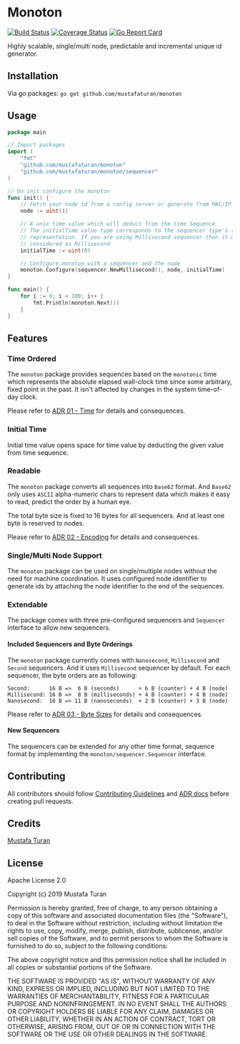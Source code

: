 # Monoton

[![Build Status](https://travis-ci.org/mustafaturan/monoton.svg?branch=master)](https://travis-ci.org/mustafaturan/monoton)
[![Coverage Status](https://coveralls.io/repos/github/mustafaturan/monoton/badge.svg?branch=master)](https://coveralls.io/github/mustafaturan/monoton?branch=master)
[![Go Report Card](https://goreportcard.com/badge/github.com/mustafaturan/monoton)](https://goreportcard.com/report/github.com/mustafaturan/monoton)

Highly scalable, single/multi node, predictable and incremental unique id
generator.

## Installation

Via go packages:
```go get github.com/mustafaturan/monoton```

## Usage

```go
package main

// Import packages
import (
	"fmt"
	"github.com/mustafaturan/monoton"
	"github.com/mustafaturan/monoton/sequencer"
)

// On init configure the monoton
func init() {
	// Fetch your node id from a config server or generate from MAC/IP address
	node := uint(1)

	// A unix time value which will deduct from the time Sequence
	// The initialTime value type corresponds to the sequencer type's time
	// representation. If you are using Millisecond sequencer then it must be
	// considered as Millisecond
	initialTime := uint(0)

	// Configure monoton with a sequencer and the node
	monoton.Configure(sequencer.NewMillisecond(), node, initialTime)
}

func main() {
	for i := 0; i < 100; i++ {
		fmt.Println(monoton.Next())
	}
}
```

## Features

### Time Ordered

The `monoton` package provides sequences based on the `monotonic` time which
represents the absolute elapsed wall-clock time since some arbitrary, fixed
point in the past. It isn't affected by changes in the system time-of-day clock.

Please refer to [ADR 01 - Time](docs/adrs/time.md) for details and consequences.

### Initial Time

Initial time value opens space for time value by deducting the given value from
time sequence.

### Readable

The `monoton` package converts all sequences into `Base62` format. And `Base62`
only uses `ASCII` alpha-numeric chars to represent data which makes it easy to
read, predict the order by a human eye.

The total byte size is fixed to 16 bytes for all sequencers. And at least one
byte is reserved to nodes.

Please refer to [ADR 02 - Encoding](docs/adrs/encoding.md) for details and
consequences.

### Single/Multi Node Support

The `monoton` package can be used on single/multiple nodes without the need for
machine coordination. It uses configured node identifier to generate ids by
attaching the node identifier to the end of the sequences.

### Extendable

The package comes with three pre-configured sequencers and `Sequencer` interface
to allow new sequencers.

#### Included Sequencers and Byte Orderings

The `monoton` package currently comes with `Nanosecond`, `Millisecond` and
`Second` sequencers. And it uses `Millisecond` sequencer by default. For each
sequencer, the byte orders are as following:

```
Second:      16 B =>  6 B (seconds)      + 6 B (counter) + 4 B (node)
Millisecond: 16 B =>  8 B (milliseconds) + 4 B (counter) + 4 B (node)
Nanosecond:  16 B => 11 B (nanoseconds)  + 2 B (counter) + 3 B (node)
```

Please refer to [ADR 03 - Byte Sizes](docs/adrs/byte-sizes.md) for details and
consequences.

#### New Sequencers

The sequencers can be extended for any other time format, sequence format by
implementing the `monoton/sequencer.Sequencer` interface.

## Contributing

All contributors should follow [Contributing Guidelines](CONTRIBUTING.md) and
[ADR docs](docs/adrs) before creating pull requests.

## Credits

[Mustafa Turan](https://github.com/mustafaturan)

## License

Apache License 2.0

Copyright (c) 2019 Mustafa Turan

Permission is hereby granted, free of charge, to any person obtaining a copy of
this software and associated documentation files (the "Software"), to deal in
the Software without restriction, including without limitation the rights to
use, copy, modify, merge, publish, distribute, sublicense, and/or sell copies of
the Software, and to permit persons to whom the Software is furnished to do so,
subject to the following conditions:

The above copyright notice and this permission notice shall be included in all
copies or substantial portions of the Software.

THE SOFTWARE IS PROVIDED "AS IS", WITHOUT WARRANTY OF ANY KIND, EXPRESS OR
IMPLIED, INCLUDING BUT NOT LIMITED TO THE WARRANTIES OF MERCHANTABILITY, FITNESS
FOR A PARTICULAR PURPOSE AND NONINFRINGEMENT. IN NO EVENT SHALL THE AUTHORS OR
COPYRIGHT HOLDERS BE LIABLE FOR ANY CLAIM, DAMAGES OR OTHER LIABILITY, WHETHER
IN AN ACTION OF CONTRACT, TORT OR OTHERWISE, ARISING FROM, OUT OF OR IN
CONNECTION WITH THE SOFTWARE OR THE USE OR OTHER DEALINGS IN THE SOFTWARE.
